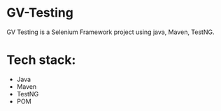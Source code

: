 # GV-Testing

GV Testing is a Selenium Framework project using java, Maven, TestNG.



# Tech stack:

- Java
- Maven
- TestNG
- POM
